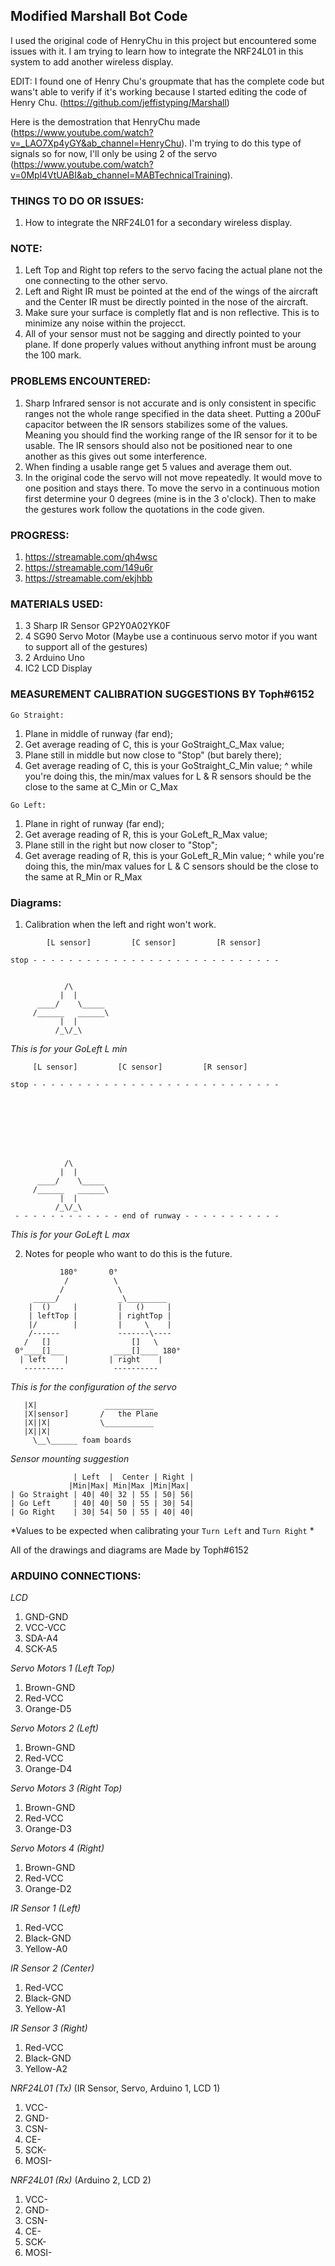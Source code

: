 ## Modified Marshall Bot Code

I used the original code of HenryChu in this project but encountered some issues with it. I am trying to learn how to integrate the NRF24L01 in this system to add another wireless display.

EDIT: I found one of Henry Chu's groupmate that has the complete code but wans't able to verify if it's working because I started editing the code of Henry Chu. (https://github.com/jeffistyping/Marshall)

Here is the demostration that HenryChu made (https://www.youtube.com/watch?v=_LAO7Xp4yGY&ab_channel=HenryChu). I'm trying to do this type of signals so for now, I'll only be using 2 of the servo (https://www.youtube.com/watch?v=0Mpl4VtUABI&ab_channel=MABTechnicalTraining). 


### THINGS TO DO OR ISSUES:
1. How to integrate the NRF24L01 for a secondary wireless display. 

### NOTE:
1. Left Top and Right top refers to the servo facing the actual plane not the one connecting to the other servo. 
2. Left and Right IR must be pointed at the end of the wings of the aircraft and the Center IR must be directly pointed in the nose of the aircraft. 
3. Make sure your surface is completly flat and is non reflective. This is to minimize any noise within the projecct.
4. All of your sensor must not be sagging and directly pointed to your plane. If done properly values without anything infront must be aroung the 100 mark.

### PROBLEMS ENCOUNTERED:
1. Sharp Infrared sensor is not accurate and is only consistent in specific ranges not the whole range specified in the data sheet. Putting a 200uF capacitor between the IR sensors stabilizes some of the values. Meaning you should find the working range of the IR sensor for it to be usable. The IR sensors should also not be positioned near to one another as this gives out some interference. 
2. When finding a usable range get 5 values and average them out. 
3. In the original code the servo will not move repeatedly. It would move to one position and stays there. To move the servo in a continuous motion first determine your 0 degrees (mine is in the 3 o'clock). Then to make the gestures work follow the quotations in the code given.

### PROGRESS:
1. https://streamable.com/qh4wsc
2. https://streamable.com/149u6r
3. https://streamable.com/ekjhbb

### MATERIALS USED:
1. 3 Sharp IR Sensor GP2Y0A02YK0F
2. 4 SG90 Servo Motor (Maybe use a continuous servo motor if you want to support all of the gestures)
3. 2 Arduino Uno
4. IC2 LCD Display

### MEASUREMENT CALIBRATION SUGGESTIONS BY Toph#6152
`Go Straight:`
1) Plane in middle of runway (far end);
2) Get average reading of C, this is your GoStraight_C_Max value;
3) Plane still in middle but now close to "Stop" (but barely there);
4) Get average reading of C, this is your GoStraight_C_Min value;
^ while you're doing this, the min/max values for L & R sensors should be the close to the same at C_Min or C_Max 

`Go Left:`
1) Plane in right of runway (far end);
2) Get average reading of R, this is your GoLeft_R_Max value;
3) Plane still in the right but now closer to "Stop";
4) Get average reading of R, this is your GoLeft_R_Min value;
^ while you're doing this, the min/max values for L & C sensors should be the close to the same at R_Min or R_Max 


### Diagrams:


1. Calibration when the left and right won't work.
```
        [L sensor]         [C sensor]         [R sensor]

stop - - - - - - - - - - - - - - - - - - - - - - - - - - - -


            /\ 
           |  |
      ____/    \_____
     /______   ______\
           |  |
          /_\/_\
```
*This is for your GoLeft L min*


         [L sensor]         [C sensor]         [R sensor]
```
stop - - - - - - - - - - - - - - - - - - - - - - - - - - - -








            /\ 
           |  |
      ____/    \_____
     /______   ______\
           |  |
          /_\/_\
 - - - - - - - - - - - - end of runway - - - - - - - - - - -
 ```
 *This is for your GoLeft L max*
 
2. Notes for people who want to do this is the future.
```
           180°       0°
            /          \
           /            \
     _____/             _\_________
    |  ()     |         |   ()     |
    | leftTop |         | rightTop |
    |/        |         |     \    |
    /------             -------\----
   /   []                  []   \
 0°____[]___           ____[]____ 180°
  | left    |         | right    |
   ---------           ----------
```
 *This is for the configuration of the servo*
 
  ```
     |X|               ___________
     |X|sensor]       /   the Plane
     |X||X|           \___________
     |X||X|
       \__\______ foam boards
 ```
 *Sensor mounting suggestion*
 
 ```
               | Left  |  Center | Right |
              |Min|Max| Min|Max |Min|Max|
| Go Straight | 40| 40| 32 | 55 | 50| 56|
| Go Left     | 40| 40| 50 | 55 | 30| 54|
| Go Right    | 30| 54| 50 | 55 | 40| 40|
```
*Values to be expected when calibrating your `Turn Left` and `Turn Right` *


 All of the drawings and diagrams are Made by Toph#6152

### ARDUINO CONNECTIONS:

*LCD*                 
 1. GND-GND
 2. VCC-VCC
 3. SDA-A4
 4. SCK-A5

*Servo Motors 1 (Left Top)*
1. Brown-GND
2. Red-VCC
3. Orange-D5

*Servo Motors 2 (Left)*
1. Brown-GND
2. Red-VCC
3. Orange-D4

*Servo Motors 3 (Right Top)*
1. Brown-GND
2. Red-VCC
3. Orange-D3

*Servo Motors 4 (Right)*
1. Brown-GND
2. Red-VCC
3. Orange-D2

*IR Sensor 1 (Left)*
1. Red-VCC
2. Black-GND
3. Yellow-A0

*IR Sensor 2 (Center)*
1. Red-VCC
2. Black-GND
3. Yellow-A1

*IR Sensor 3 (Right)*
1. Red-VCC
2. Black-GND
3. Yellow-A2

*NRF24L01 (Tx)* (IR Sensor, Servo, Arduino 1, LCD 1)
1. VCC-
2. GND-
3. CSN-
4. CE-
5. SCK-
6. MOSI-

*NRF24L01 (Rx)* (Arduino 2, LCD 2)
1. VCC-
2. GND-
3. CSN-
4. CE-
5. SCK-
6. MOSI-
